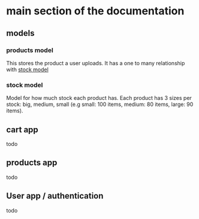 # main section of the documentation

## models

### products model

This stores the product a user uploads. It has a one to many relationship with [stock model](#stock-model) 

### stock model

Model for how much stock each product has. Each product has 3 sizes per stock: big, medium, small (e.g small: 100 items, medium: 80 items, large: 90 items). 

## cart app

todo

## products app

todo

## User app / authentication

todo
